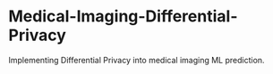 # Medical-Imaging-Differential-Privacy
Implementing Differential Privacy into medical imaging ML prediction.
